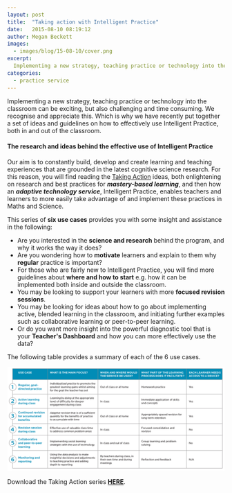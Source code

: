 ```yaml
---
layout: post
title:  "Taking action with Intelligent Practice"
date:   2015-08-10 08:19:12
author: Megan Beckett
images:
  - images/blog/15-08-10/cover.png
excerpt:
  Implementing a new strategy, teaching practice or technology into the classroom can be exciting, but also challenging and time consuming. We recognise and appreciate this. Which is why we have recently put together a set of ideas and guidelines on how to effectively use Intelligent Practice, both in and out of the classroom.
categories:
  - practice service
---
```

Implementing a new strategy, teaching practice or technology into the classroom can be exciting, but also challenging and time consuming. We recognise and appreciate this. Which is why we have recently put together a set of ideas and guidelines on how to effectively use Intelligent Practice, both in and out of the classroom.

#### The research and ideas behind the effective use of Intelligent Practice
Our aim is to constantly build, develop and create learning and teaching experiences that are grounded in the latest cognitive science research. For this reason, you will find reading the [Taking Action](https://drive.google.com/file/d/0Bz69EszGvRvaUnVqeTlmdWNYSW8/view?usp=sharing) ideas, both enlightening on research and best practices for ***mastery-based learning***, and then how an ***adaptive technology service***, Intelligent Practice, enables teachers and learners to more easily take advantage of and implement these practices in Maths and Science.

This series of **six use cases** provides you with some insight and assistance in the following:

- Are you interested in the **science and research** behind the program, and why it works the way it does?
- Are you wondering how to **motivate** learners and explain to them why **regular** practice is important?
- For those who are fairly new to Intelligent Practice, you will find more guidelines about **where and how to start** e.g. how it can be implemented both inside and outside the classroom.
- You may be looking to support your learners with more **focused revision sessions**.
- You may be looking for ideas about how to go about implementing active, blended learning in the classroom, and initiating further examples such as collaborative learning or peer-to-peer learning.
- Or do you want more insight into the powerful diagnostic tool that is your **Teacher's Dashboard** and how you can more effectively use the data?

The following table provides a summary of each of the 6 use cases.

<img src="/images/blog/15-08-10/usecases.png" alt="Summary of uses cases">

Download the Taking Action series **[HERE](https://drive.google.com/file/d/0Bz69EszGvRvaUnVqeTlmdWNYSW8/view?usp=sharing)**.
